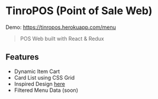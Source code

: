 # TinroPOS (Point of Sale Web)

Demo: https://tinropos.herokuapp.com/menu

> POS Web built with React & Redux

## Features

- Dynamic Item Cart
- Card List using CSS Grid
- Inspired Design [here]([https://www.google.com](https://dribbble.com/shots/18397732-Winkel-POS-System-of-Food-Shop))
- Filtered Menu Data (soon)
